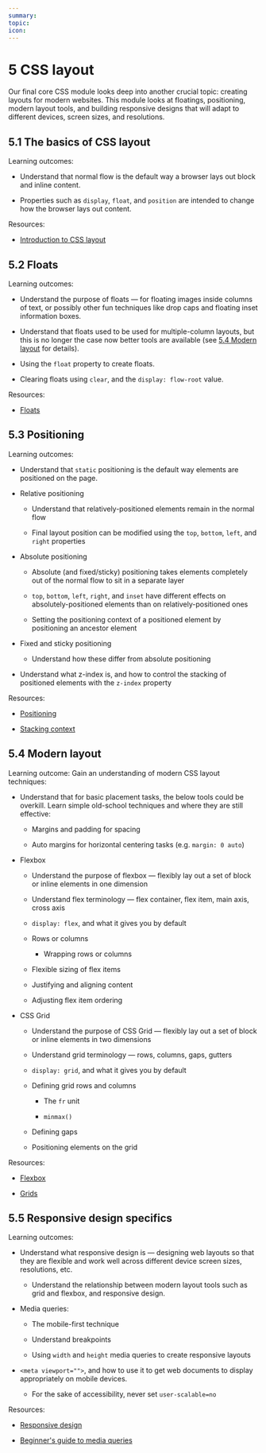 ```yaml
---
summary:
topic:
icon:
---
```


# 5 CSS layout

Our final core CSS module looks deep into another crucial topic: creating layouts for modern websites. This module looks at floatings, positioning, modern layout tools, and building responsive designs that will adapt to different devices, screen sizes, and resolutions.

## 5.1 The basics of CSS layout

Learning outcomes:

- Understand that normal flow is the default way a browser lays out block and inline content.

- Properties such as `display`, `float`, and `position` are intended to change how the browser lays out content.

Resources:

- [Introduction to CSS layout](https://developer.mozilla.org/docs/Learn/CSS/CSS_layout/Introduction)

## 5.2 Floats

Learning outcomes:

- Understand the purpose of floats — for floating images inside columns of text, or possibly other fun techniques like drop caps and floating inset information boxes.

- Understand that floats used to be used for multiple-column layouts, but this is no longer the case now better tools are available (see [5.4 Modern layout](./5-4-modern-layout.md) for details).

- Using the `float` property to create floats.

- Clearing floats using `clear`, and the `display: flow-root` value.

Resources:

- [Floats](https://developer.mozilla.org/docs/Learn/CSS/CSS_layout/Floats)

## 5.3 Positioning

Learning outcomes:

- Understand that `static` positioning is the default way elements are positioned on the page.

- Relative positioning

  - Understand that relatively-positioned elements remain in the normal flow

  - Final layout position can be modified using the `top`, `bottom`, `left`, and `right` properties

- Absolute positioning

  - Absolute (and fixed/sticky) positioning takes elements completely out of the normal flow to sit in a separate layer

  - `top`, `bottom`, `left`, `right`, and `inset` have different effects on absolutely-positioned elements than on relatively-positioned ones

  - Setting the positioning context of a positioned element by positioning an ancestor element

- Fixed and sticky positioning

  - Understand how these differ from absolute positioning

- Understand what z-index is, and how to control the stacking of positioned elements with the `z-index` property

Resources:

- [Positioning](https://developer.mozilla.org/docs/Learn/CSS/CSS_layout/Positioning)

- [Stacking context](https://developer.mozilla.org/docs/Web/CSS/CSS_positioned_layout/Understanding_z-index/Stacking_context)

## 5.4 Modern layout

Learning outcome: Gain an understanding of modern CSS layout techniques:

- Understand that for basic placement tasks, the below tools could be overkill. Learn simple old-school techniques and where they are still effective:

  - Margins and padding for spacing

  - Auto margins for horizontal centering tasks (e.g. `margin: 0 auto`)

- Flexbox

  - Understand the purpose of flexbox — flexibly lay out a set of block or inline elements in one dimension

  - Understand flex terminology — flex container, flex item, main axis, cross axis

  - `display: flex`, and what it gives you by default

  - Rows or columns

    - Wrapping rows or columns

  - Flexible sizing of flex items

  - Justifying and aligning content

  - Adjusting flex item ordering

- CSS Grid

  - Understand the purpose of CSS Grid — flexibly lay out a set of block or inline elements in two dimensions

  - Understand grid terminology — rows, columns, gaps, gutters

  - `display: grid`, and what it gives you by default

  - Defining grid rows and columns

    - The `fr` unit

    - `minmax()`

  - Defining gaps

  - Positioning elements on the grid

Resources:

- [Flexbox](https://developer.mozilla.org/docs/Learn/CSS/CSS_layout/Flexbox)

- [Grids](https://developer.mozilla.org/docs/Learn/CSS/CSS_layout/Grids)

## 5.5 Responsive design specifics

Learning outcomes:

- Understand what responsive design is — designing web layouts so that they are flexible and work well across different device screen sizes, resolutions, etc.

  - Understand the relationship between modern layout tools such as grid and flexbox, and responsive design.

- Media queries:

  - The mobile-first technique

  - Understand breakpoints

  - Using `width` and `height` media queries to create responsive layouts

- `<meta viewport="">`, and how to use it to get web documents to display appropriately on mobile devices.

  - For the sake of accessibility, never set `user-scalable=no`

Resources:

- [Responsive design](https://developer.mozilla.org/docs/Learn/CSS/CSS_layout/Responsive_Design)

- [Beginner's guide to media queries](https://developer.mozilla.org/docs/Learn/CSS/CSS_layout/Media_queries)

